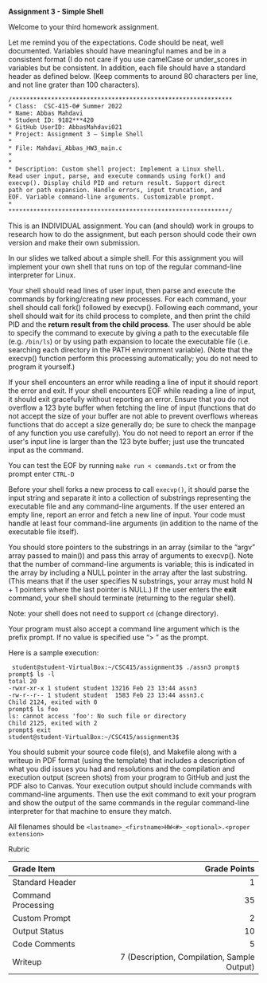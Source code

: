 **Assignment 3 - Simple Shell**

Welcome to your third homework assignment.  

Let me remind you of the expectations.  Code should be neat, well documented.  Variables should have meaningful names and be in a consistent format (I do not care if you use camelCase or under_scores in variables but be consistent.  In addition, each file should have a standard header as defined below.  (Keep comments to around 80 characters per line, and not line grater than 100 characters).

```
/**************************************************************
* Class:  CSC-415-0# Summer 2022
* Name: Abbas Mahdavi   
* Student ID: 9182***420
* GitHub UserID: AbbasMahdavi021
* Project: Assignment 3 – Simple Shell
*
* File: Mahdavi_Abbas_HW3_main.c
*
*
* Description: Custom shell project: Implement a Linux shell. 
Read user input, parse, and execute commands using fork() and 
execvp(). Display child PID and return result. Support direct 
path or path expansion. Handle errors, input truncation, and 
EOF. Variable command-line arguments. Customizable prompt.
*
**************************************************************/
```
This is an INDIVIDUAL assignment.  You can (and should) work in groups to research how to do the assignment, but each person should code their own version and make their own submission.

In our slides we talked about a simple shell.  For this assignment you will implement your own shell that runs on top of the regular command-line interpreter for Linux.  

Your shell should read lines of user input, then parse and execute the commands by forking/creating new processes.  For each command, your shell should call fork() followed by execvp().  Following each command, your shell should wait for its child process to complete, and then print the child PID and the **return result from the child process**.  The user should be able to specify the command to execute by giving a path to the executable file (e.g. `/bin/ls`) or by using path expansion to locate the executable file (i.e. searching each directory in the PATH environment variable).  (Note that the execvp() function perform this processing automatically; you do not need to program it yourself.)

If your shell encounters an error while reading a line of input it should report the error and exit.  If your shell encounters EOF while reading a line of input, it should exit gracefully without reporting an error.
Ensure that you do not overflow a 123 byte buffer when fetching the line of input (functions that do not accept the size of your buffer are not able to prevent overflows whereas functions that do accept a size generally do; be sure to check the manpage of any function you use carefully).  You do not need to report an error if the user's input line is larger than the 123 byte buffer; just use the truncated input as the command.

You can test the EOF by running `make run < commands.txt` or from the prompt enter `CTRL-D`

Before your shell forks a new process to call `execvp()`, it should parse the input string and separate it into a collection of substrings representing the executable file and any command-line arguments.  If the user entered an empty line, report an error and fetch a new line of input.  Your code must handle at least four command-line arguments (in addition to the name of the executable file itself).  


You should store pointers to the substrings in an array (similar to the “argv” array passed to main()) and pass this array of arguments to execvp().  Note that the number of command-line arguments is variable; this is indicated in the array by including a NULL pointer in the array after the last substring.  (This means that if the user specifies N substrings, your array must hold N + 1 pointers where the last pointer is NULL.)  If the user enters the **exit** command, your shell should terminate (returning to the regular shell).

Note: your shell does not need to support `cd` (change directory).

Your program must also accept a command line argument which is the prefix prompt.  If no value is specified use “> ” as the prompt.

Here is a sample execution:

```
 student@student-VirtualBox:~/CSC415/assignment3$ ./assn3 prompt$
prompt$ ls -l
total 20
-rwxr-xr-x 1 student student 13216 Feb 23 13:44 assn3
-rw-r--r-- 1 student student  1583 Feb 23 13:44 assn3.c
Child 2124, exited with 0
prompt$ ls foo
ls: cannot access 'foo': No such file or directory
Child 2125, exited with 2
prompt$ exit
student@student-VirtualBox:~/CSC415/assignment3$
```

You should submit your source code file(s), and Makefile along with a writeup in PDF format (using the template) that includes a description of what you did issues you had and resolutions and the compilation and execution output (screen shots) from your program to GitHub and just the PDF also to Canvas. Your execution output should include commands with command-line arguments.  Then use the exit command to exit your program and show the output of the same commands in the regular command-line interpreter for that machine to ensure they match.

All filenames should be `<lastname>_<firstname>HW<#>_<optional>.<proper extension>`

Rubric

| Grade Item	| Grade Points |
|:-----------|----------------------------------------:|
| Standard Header	| 1 |
| Command Processing |             	35
| Custom Prompt	| 2 |
| Output Status	| 10 |
| Code Comments	| 5 |
| Writeup	| 7 (Description, Compilation, Sample Output)| 


